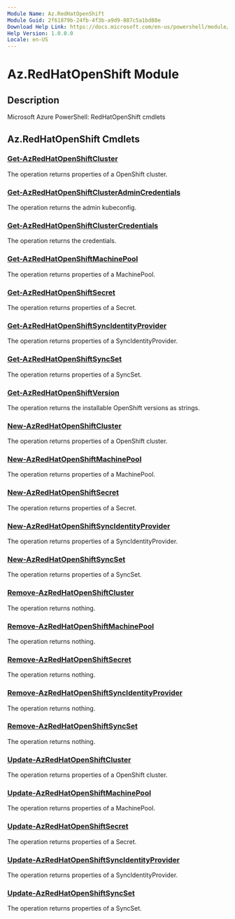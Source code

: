 ```yaml
---
Module Name: Az.RedHatOpenShift
Module Guid: 2f61879b-24fb-4f3b-a9d9-887c5a1bd88e
Download Help Link: https://docs.microsoft.com/en-us/powershell/module/az.redhatopenshift
Help Version: 1.0.0.0
Locale: en-US
---
```


# Az.RedHatOpenShift Module
## Description
Microsoft Azure PowerShell: RedHatOpenShift cmdlets

## Az.RedHatOpenShift Cmdlets
### [Get-AzRedHatOpenShiftCluster](Get-AzRedHatOpenShiftCluster.md)
The operation returns properties of a OpenShift cluster.

### [Get-AzRedHatOpenShiftClusterAdminCredentials](Get-AzRedHatOpenShiftClusterAdminCredentials.md)
The operation returns the admin kubeconfig.

### [Get-AzRedHatOpenShiftClusterCredentials](Get-AzRedHatOpenShiftClusterCredentials.md)
The operation returns the credentials.

### [Get-AzRedHatOpenShiftMachinePool](Get-AzRedHatOpenShiftMachinePool.md)
The operation returns properties of a MachinePool.

### [Get-AzRedHatOpenShiftSecret](Get-AzRedHatOpenShiftSecret.md)
The operation returns properties of a Secret.

### [Get-AzRedHatOpenShiftSyncIdentityProvider](Get-AzRedHatOpenShiftSyncIdentityProvider.md)
The operation returns properties of a SyncIdentityProvider.

### [Get-AzRedHatOpenShiftSyncSet](Get-AzRedHatOpenShiftSyncSet.md)
The operation returns properties of a SyncSet.

### [Get-AzRedHatOpenShiftVersion](Get-AzRedHatOpenShiftVersion.md)
The operation returns the installable OpenShift versions as strings.

### [New-AzRedHatOpenShiftCluster](New-AzRedHatOpenShiftCluster.md)
The operation returns properties of a OpenShift cluster.

### [New-AzRedHatOpenShiftMachinePool](New-AzRedHatOpenShiftMachinePool.md)
The operation returns properties of a MachinePool.

### [New-AzRedHatOpenShiftSecret](New-AzRedHatOpenShiftSecret.md)
The operation returns properties of a Secret.

### [New-AzRedHatOpenShiftSyncIdentityProvider](New-AzRedHatOpenShiftSyncIdentityProvider.md)
The operation returns properties of a SyncIdentityProvider.

### [New-AzRedHatOpenShiftSyncSet](New-AzRedHatOpenShiftSyncSet.md)
The operation returns properties of a SyncSet.

### [Remove-AzRedHatOpenShiftCluster](Remove-AzRedHatOpenShiftCluster.md)
The operation returns nothing.

### [Remove-AzRedHatOpenShiftMachinePool](Remove-AzRedHatOpenShiftMachinePool.md)
The operation returns nothing.

### [Remove-AzRedHatOpenShiftSecret](Remove-AzRedHatOpenShiftSecret.md)
The operation returns nothing.

### [Remove-AzRedHatOpenShiftSyncIdentityProvider](Remove-AzRedHatOpenShiftSyncIdentityProvider.md)
The operation returns nothing.

### [Remove-AzRedHatOpenShiftSyncSet](Remove-AzRedHatOpenShiftSyncSet.md)
The operation returns nothing.

### [Update-AzRedHatOpenShiftCluster](Update-AzRedHatOpenShiftCluster.md)
The operation returns properties of a OpenShift cluster.

### [Update-AzRedHatOpenShiftMachinePool](Update-AzRedHatOpenShiftMachinePool.md)
The operation returns properties of a MachinePool.

### [Update-AzRedHatOpenShiftSecret](Update-AzRedHatOpenShiftSecret.md)
The operation returns properties of a Secret.

### [Update-AzRedHatOpenShiftSyncIdentityProvider](Update-AzRedHatOpenShiftSyncIdentityProvider.md)
The operation returns properties of a SyncIdentityProvider.

### [Update-AzRedHatOpenShiftSyncSet](Update-AzRedHatOpenShiftSyncSet.md)
The operation returns properties of a SyncSet.

